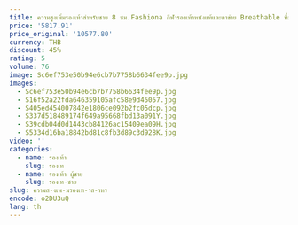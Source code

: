 ```yaml
---
title: ความสูงเพิ่มรองเท้าสําหรับชาย 8 ซม.Fashiona กีฬารองเท้าหนังแท้และตาข่าย Breathable ที่มองไม่เห็นสูงรองเท้า
price: '5817.91'
price_original: '10577.80'
currency: THB
discount: 45%
rating: 5
volume: 76
image: Sc6ef753e50b94e6cb7b7758b6634fee9p.jpg
images:
  - Sc6ef753e50b94e6cb7b7758b6634fee9p.jpg
  - S16f52a22fda646359105afc58e9d45057.jpg
  - S405ed454007842e1806ce092b2fc05dcp.jpg
  - S337d518489174f649a95668fbd13a091Y.jpg
  - S39cdb04d0d1443cb84126ac15409ea09H.jpg
  - S5334d16ba18842bd81c8fb3d89c3d928K.jpg
video: ''
categories:
  - name: รองเท้า
    slug: รองเท
  - name: รองเท้า ผู้ชาย
    slug: รองเท-ชาย
slug: ความส-งเพ-มรองเท-าส-าหร
encode: o2DU3uQ
lang: th
---
```

  